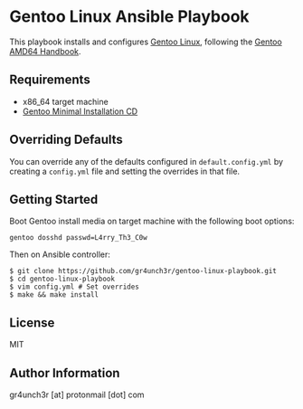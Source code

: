 # Gentoo Linux Ansible Playbook

This playbook installs and configures [Gentoo Linux](https://www.gentoo.org/), following the [Gentoo AMD64 Handbook](https://wiki.gentoo.org/wiki/Handbook:AMD64/Full/Installation).

## Requirements

- x86_64 target machine
- [Gentoo Minimal Installation CD](https://www.gentoo.org/downloads/)

## Overriding Defaults

You can override any of the defaults configured in ```default.config.yml``` by creating a ```config.yml``` file and setting the overrides in that file.

## Getting Started

Boot Gentoo install media on target machine with the following boot options:

```
gentoo dosshd passwd=L4rry_Th3_C0w
```

Then on Ansible controller:

```
$ git clone https://github.com/gr4unch3r/gentoo-linux-playbook.git
$ cd gentoo-linux-playbook
$ vim config.yml # Set overrides
$ make && make install
```

## License

MIT

## Author Information

gr4unch3r [at] protonmail [dot] com
